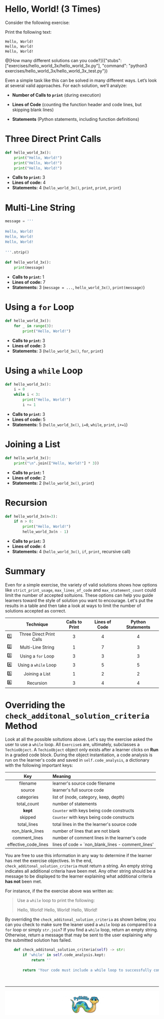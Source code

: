 # Hello, World! (3 Times)

Consider the following exercise: 

Print the following text:

```text
Hello, World!
Hello, World!
Hello, World!
```

@[How many different solutions can you code?]({"stubs": ["exercises/hello_world_3x/hello_world_3x.py"], "command": "python3 exercises/hello_world_3x/hello_world_3x_test.py"})

Even a simple task like this can be solved in many different ways. Let’s look at several valid approaches. For each solution, we’ll analyze: 

* **Number of Calls to `print`** (during execution)

* **Lines of Code** (counting the function header and code lines, but skipping blank lines)

* **Statements** (Python statements, including function definitions)

# Three Direct Print Calls

```python
def hello_world_3x():
    print("Hello, World!")
    print("Hello, World!")
    print("Hello, World!")
```

* **Calls to `print`:** 3
* **Lines of code:** 4
* **Statements:** 4 (`hello_world_3x()`, `print`, `print`, `print`)

# Multi-Line String

```python
message = '''

Hello, World!
Hello, World!
Hello, World!

'''.strip()

def hello_world_3x():
    print(message)
```

* **Calls to `print`:** 1
* **Lines of code:** 7
* **Statements:** 3 (`message = ...`, `hello_world_3x()`, `print(message)`)

# Using a `for` Loop

```python
def hello_world_3x():
    for _ in range(3):
        print("Hello, World!")
```

* **Calls to `print`:** 3
* **Lines of code:** 3
* **Statements:** 3 (`hello_world_3x()`, `for`, `print`)

# Using a `while` Loop

```python
def hello_world_3x():
    i = 0
    while i < 3:
        print("Hello, World!")
        i += 1
```

* **Calls to `print`:** 3
* **Lines of code:** 5
* **Statements:** 5 (`hello_world_3x()`, `i=0`, `while`, `print`, `i+=1`)

# Joining a List

```python
def hello_world_3x():
    print("\n".join(["Hello, World!"] * 3))
```

* **Calls to `print`:** 1
* **Lines of code:** 2
* **Statements:** 2 (`hello_world_3x()`, `print`)

# Recursion

```python
def hello_world_3x(n=3):
    if n > 0:
        print("Hello, World!")
        hello_world_3x(n - 1)
```

* **Calls to `print`:** 3
* **Lines of code:** 4
* **Statements:** 4 (`hello_world_3x()`, `if`, `print`, recursive call)

# Summary

Even for a simple exercise, the variety of valid solutions shows how options like `strict_print_usage`, `max_lines_of_code` and `max_statement_count` could limit the number of accepted soltuions. These options can help you guide learners toward the style of solution you want to encourage. Let's put the results in a table and then take a look at ways to limit the number of solutions accepted as correct.

| | Technique | Calls to Print | Lines of Code | Python Statements |
|:--:|:-----------------:|:---:|:---:|:---:|
| 1️⃣ | Three Direct Print Calls | 3 | 4 | 4 |
| 2️⃣ | Multi-Line String | 1 | 7 | 3 |
| 3️⃣ | Using a `for` Loop | 3 | 3 | 3 |
| 4️⃣ | Using a `while` Loop | 3 | 5 | 5 |
| 5️⃣ | Joining a List | 1 | 2 | 2 |
| 6️⃣ | Recursion | 3 | 4 | 4 |






# Overriding the `check_additonal_solution_criteria` Method

Look at all the possible soltutions above. Let's say the exercise asked the user to use a `while` loop. All `Exercise`s are, ultimately, subclasses a `TechioObject`. A `TechioObject` object only exists after a learner clicks on **Run** in a graded code block. During the object instantiation, a code analysis is run on the learner's code and saved in `self.code_analysis`, a dictionary with the following important keys:

| Key | Meaning |
|:---:|:--------|
| filename | learner's source code filename |
| source | learner's full source code |
| categories | list of (node, category, keep, depth) |
| total_count | number of statements |
| **kept** | `Counter` with keys being code constructs |
| skipped | `Counter` with keys being code constructs |
| total_lines | total lines in the the learner's source code |
| non_blank_lines | number of lines that are not blank |
| comment_lines | number of comment lines in the learner's code |
| effective_code_lines | lines of code = `non_blank_lines - comment_lines' |

You are free to use this information in any way to determine if the learner has met the exercise objectives. In the end, `check_additonal_solution_criteria` must return a string. An empty string indicates all additional criteria have been met. Any other string should be a message to be displayed to the learner explaining what additional criteria **has not** been met.

For instance, if the the exercise above was written as:

>Use a `while` loop to print the following:
>
>Hello, World!
>Hello, World!
>Hello, World!

By overriding the `check_additonal_solution_criteria` as shown below, you can you check to make sure the leaner used a `while` loop as compared to a `for` loop or simply `str.join`? If you find a `while` loop, return an empty string. Otherwise, return a message that may be sent to the user explaining why the submitted solution has failed.

```python
    def check_additonal_solution_criteria(self) -> str:
        if 'while' in self.code_analysis.kept:
            return ''

        return 'Your code must include a while loop to successfully complete this exercise.'
```


<BR>

************

[![PySkillz](../../graphics/PySkillzFooter.png)](skillz-catalog)
